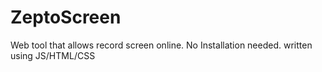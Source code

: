 # ZeptoScreen
Web tool that allows record screen online. No Installation needed. written using JS/HTML/CSS 

